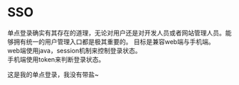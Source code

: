 SSO
===
单点登录确实有其存在的道理，无论对用户还是对开发人员或者网站管理人员。能够拥有统一的用户管理入口都是极其重要的。
目标是兼容web端与手机端。  
web端使用java，session机制来控制登录状态。  
手机端使用token来判断登录状态。  


这是我的单点登录，我没有带盐~
